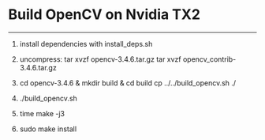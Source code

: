 # Build OpenCV on Nvidia TX2

---

1) install dependencies with install_deps.sh 

2) uncompress:
   tar xvzf opencv-3.4.6.tar.gz
   tar xvzf opencv_contrib-3.4.6.tar.gz

3) cd opencv-3.4.6 & mkdir build & cd build
   cp ../../build_opencv.sh ./

4) ./build_opencv.sh

5) time make -j3

6) sudo make install
